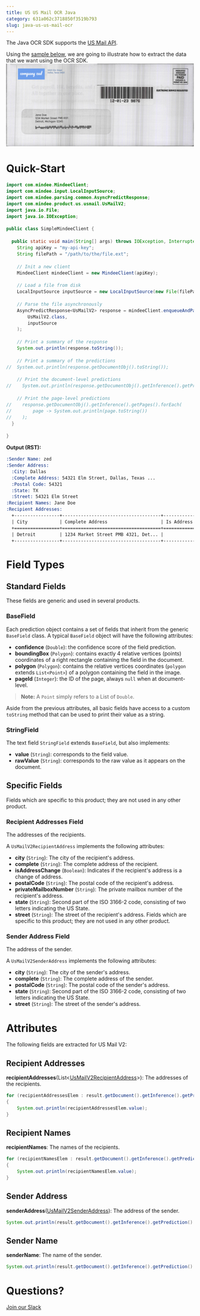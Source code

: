 ```yaml
---
title: US US Mail OCR Java
category: 631a062c3718850f3519b793
slug: java-us-us-mail-ocr
---
```

The Java OCR SDK supports the [US Mail API](https://platform.mindee.com/mindee/us_mail).

Using the [sample below](https://github.com/mindee/client-lib-test-data/blob/main/products/us_mail/default_sample.jpg), we are going to illustrate how to extract the data that we want using the OCR SDK.
![US Mail sample](https://github.com/mindee/client-lib-test-data/blob/main/products/us_mail/default_sample.jpg?raw=true)

# Quick-Start
```java
import com.mindee.MindeeClient;
import com.mindee.input.LocalInputSource;
import com.mindee.parsing.common.AsyncPredictResponse;
import com.mindee.product.us.usmail.UsMailV2;
import java.io.File;
import java.io.IOException;

public class SimpleMindeeClient {

  public static void main(String[] args) throws IOException, InterruptedException {
    String apiKey = "my-api-key";
    String filePath = "/path/to/the/file.ext";

    // Init a new client
    MindeeClient mindeeClient = new MindeeClient(apiKey);

    // Load a file from disk
    LocalInputSource inputSource = new LocalInputSource(new File(filePath));

    // Parse the file asynchronously
    AsyncPredictResponse<UsMailV2> response = mindeeClient.enqueueAndParse(
        UsMailV2.class,
        inputSource
    );

    // Print a summary of the response
    System.out.println(response.toString());

    // Print a summary of the predictions
//  System.out.println(response.getDocumentObj().toString());

    // Print the document-level predictions
//    System.out.println(response.getDocumentObj().getInference().getPrediction().toString());

    // Print the page-level predictions
//    response.getDocumentObj().getInference().getPages().forEach(
//        page -> System.out.println(page.toString())
//    );
  }

}

```

**Output (RST):**
```rst
:Sender Name: zed
:Sender Address:
  :City: Dallas
  :Complete Address: 54321 Elm Street, Dallas, Texas ...
  :Postal Code: 54321
  :State: TX
  :Street: 54321 Elm Street
:Recipient Names: Jane Doe
:Recipient Addresses:
  +-----------------+-------------------------------------+-------------------+-------------+------------------------+-------+---------------------------+
  | City            | Complete Address                    | Is Address Change | Postal Code | Private Mailbox Number | State | Street                    |
  +=================+=====================================+===================+=============+========================+=======+===========================+
  | Detroit         | 1234 Market Street PMB 4321, Det... |                   | 12345       | 4321                   | MI    | 1234 Market Street        |
  +-----------------+-------------------------------------+-------------------+-------------+------------------------+-------+---------------------------+
```

# Field Types
## Standard Fields
These fields are generic and used in several products.

### BaseField
Each prediction object contains a set of fields that inherit from the generic `BaseField` class.
A typical `BaseField` object will have the following attributes:

* **confidence** (`Double`): the confidence score of the field prediction.
* **boundingBox** (`Polygon`): contains exactly 4 relative vertices (points) coordinates of a right rectangle containing the field in the document.
* **polygon** (`Polygon`): contains the relative vertices coordinates (`polygon` extends `List<Point>`) of a polygon containing the field in the image.
* **pageId** (`Integer`): the ID of the page, always `null` when at document-level.

> **Note:** A `Point` simply refers to a List of `Double`.


Aside from the previous attributes, all basic fields have access to a custom `toString` method that can be used to print their value as a string.

### StringField
The text field `StringField` extends `BaseField`, but also implements:
* **value** (`String`): corresponds to the field value.
* **rawValue** (`String`): corresponds to the raw value as it appears on the document.

## Specific Fields
Fields which are specific to this product; they are not used in any other product.

### Recipient Addresses Field
The addresses of the recipients.

A `UsMailV2RecipientAddress` implements the following attributes:

* **city** (`String`): The city of the recipient's address.
* **complete** (`String`): The complete address of the recipient.
* **isAddressChange** (`Boolean`): Indicates if the recipient's address is a change of address.
* **postalCode** (`String`): The postal code of the recipient's address.
* **privateMailboxNumber** (`String`): The private mailbox number of the recipient's address.
* **state** (`String`): Second part of the ISO 3166-2 code, consisting of two letters indicating the US State.
* **street** (`String`): The street of the recipient's address.
Fields which are specific to this product; they are not used in any other product.

### Sender Address Field
The address of the sender.

A `UsMailV2SenderAddress` implements the following attributes:

* **city** (`String`): The city of the sender's address.
* **complete** (`String`): The complete address of the sender.
* **postalCode** (`String`): The postal code of the sender's address.
* **state** (`String`): Second part of the ISO 3166-2 code, consisting of two letters indicating the US State.
* **street** (`String`): The street of the sender's address.

# Attributes
The following fields are extracted for US Mail V2:

## Recipient Addresses
**recipientAddresses**(List<[UsMailV2RecipientAddress](#recipient-addresses-field)>): The addresses of the recipients.

```java
for (recipientAddressesElem : result.getDocument().getInference().getPrediction().getRecipientAddresses())
{
    System.out.println(recipientAddressesElem.value);
}
```

## Recipient Names
**recipientNames**: The names of the recipients.

```java
for (recipientNamesElem : result.getDocument().getInference().getPrediction().getRecipientNames())
{
    System.out.println(recipientNamesElem.value);
}
```

## Sender Address
**senderAddress**([UsMailV2SenderAddress](#sender-address-field)): The address of the sender.

```java
System.out.println(result.getDocument().getInference().getPrediction().getSenderAddress().value);
```

## Sender Name
**senderName**: The name of the sender.

```java
System.out.println(result.getDocument().getInference().getPrediction().getSenderName().value);
```

# Questions?
[Join our Slack](https://join.slack.com/t/mindee-community/shared_invite/zt-2d0ds7dtz-DPAF81ZqTy20chsYpQBW5g)
